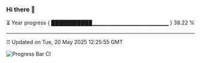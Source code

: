 ### Hi there 👋

⏳ Year progress { ███████████▁▁▁▁▁▁▁▁▁▁▁▁▁▁▁▁▁▁▁ } 38.22 %

---

⏰ Updated on Tue, 20 May 2025 12:25:55 GMT

![Progress Bar CI](https://github.com/code-lakshay/GitHub-Actions-Demo/workflows/Progress%20Bar%20CI/badge.svg)
